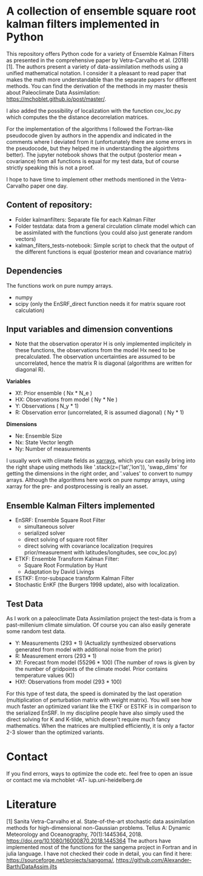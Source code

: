 # A collection of ensemble square root kalman filters implemented in Python

This repository offers Python code for a variety of Ensemble Kalman Filters as presented in the comprehensive paper by Vetra-Carvalho et al. (2018) [1]. The authors present a variety of data-assimilation methods using a unified mathematical notation. I consider it a pleasant to read paper that makes the math more understandable than the separate papers for different methods. You can find the derivation of the methods in my master thesis about Paleoclimate Data Assimilation: https://mchoblet.github.io/post/master/.

I also added the possibility of localization with the function cov_loc.py which computes the the distance decorrelation matrices.

For the implementation of the algorithms I followed the Fortran-like pseudocode given by authors in the appendix and indicated in the comments where I deviated from it (unfortunately there are some errors in the pseudocode, but they helped me in understanding the algoirthms better). The jupyter notebook shows that the output (posterior mean + covariance) from all functions is equal for my test data, but of course strictly speaking this is not a proof.

I hope to have time to implement other methods mentioned in the Vetra-Carvalho paper one day.

## Content of repository:
* Folder kalmanfilters: Separate file for each Kalman Filter
* Folder testdata: data from a general circulation climate model which can be assimilated with the functions (you could also just generate random vectors)
* kalman_filters_tests-notebook: Simple script to check that the output of the different functions is equal (posterior mean and covariance matrix)

## Dependencies
The functions work on pure numpy arrays.

* numpy 
* scipy (only the EnSRF_direct function needs it for matrix square root calculation)

## Input variables and dimension conventions
* Note that the observation operator  H  is only implemented implicitely in these functions, the observations from the model  Hx  need to be precalculated. The observation uncertainties are assumed to be uncorrelated, hence the matrix R is diagonal (algorithms are written for diagonal R).

**Variables**
* Xf: Prior ensemble ( Nx  *  N_e )
* HX: Observations from model ( Ny  *  Ne )
* Y: Observations ( N_y  * 1) 
* R: Observation error (uncorrelated, R is assumed diagonal) ( Ny  * 1)

**Dimensions**
*  Ne:  Ensemble Size 
*  Nx:  State Vector length
*  Ny:  Number of measurements

I usually work with climate fields as [xarrays](https://docs.xarray.dev/en/stable/), which you can easily bring into the right shape using methods like '.stack(z=('lat','lon')), 'swap_dims' for getting the dimensions in the right order, and '.values' to convert to numpy arrays. Although the algorithms here work on pure numpy arrays, using xarray for the pre- and postprocessing is really an asset.

## Ensemble Kalman Filters implemented

* EnSRF: Ensemble Square Root Filter
    * simultaneous solver
    * serialized solver
    * direct solving of square root filter
    * direct solving with covariance localization (requires prior/measurement with latitudes/longitudes, see cov_loc.py)
* ETKF: Ensemble Transform Kalman Filter:
    * Square Root Formulation by Hunt
    * Adaptation by David Livings 
* ESTKF: Error-subspace transform Kalman Filter 
* Stochastic EnKF (the Burgers 1998 update), also with localization.


## Test Data
As I work on a paleoclimate Data Assimilation project the test-data is from a past-millenium climate simulation. Of course you can also easily generate some random test data.

* Y: Measurements (293 * 1) (Actualizly synthesized observations generated from model with additional noise from the prior)
* R: Measurement errors (293 * 1)
* Xf: Forecast from model (55296 * 100) (The number of rows is given by the number of gridpoints of the climate model. Prior contains temperature values (K))
* HXf: Observations from model (293 * 100)

For this type of test data, the speed is dominated by the last operation (multiplication of perturbation matrix with weight matrix). You will see how much faster an optimized variant like the ETKF or ESTKF is in comparison to the serialized EnSRF. In my discipline people have also simply used the direct solving for K and K-tilde, which doesn't require much fancy mathematics. When the matrices are multiplied efficiently, it is only a factor 2-3 slower than the optimized variants.

# Contact
If you find errors, ways to optimize the code etc.  feel free to open an issue or contact me via mchoblet -AT- iup.uni-heidelberg.de

# Literature
[1] Sanita Vetra-Carvalho et al. State-of-the-art stochastic data assimilation methods for high-dimensional non-Gaussian problems. Tellus A: Dynamic Meteorology and Oceanography, 70(1):1445364, 2018. https://doi.org/10.1080/16000870.2018.1445364
The authors have implemented most of the functions for the sangema project in Fortran and in julia language. I have not checked their code in detail, you can find it here: https://sourceforge.net/projects/sangoma/, https://github.com/Alexander-Barth/DataAssim.jlts

